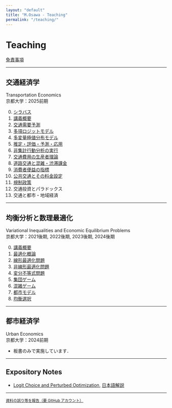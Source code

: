 ```yaml
---
layout: "default"
title: "M.Osawa - Teaching"
permalink: "/teaching/"
---
```


<h1>Teaching</h1>

<p><a href="/policies/#disclaimer">免責事項</a></p>

<hr>

<div class="title-block">
  <h2 class="jp">交通経済学</h2>
  <div class="en">Transportation Economics</div>
</div>
<div class="course-info">
京都大学：2025前期
</div>

<ol start="0">
<li><a href="/notes/transport/TE25-00_Syllabus.pdf">シラバス</a></li>
<li><a href="/notes/transport/TE25-00_Introduction.pdf">講義概要</a></li>
<li><a href="/notes/transport/TE25-01_Travel-Demand.pdf">交通需要予測</a></li>
<li><a href="/notes/transport/TE25-02_MNL.pdf">多項ロジットモデル</a></li>
<li><a href="/notes/transport/TE25-03_MEV.pdf">多変量極値分布モデル</a></li>
<li><a href="/notes/transport/TE25-04_Estimation.pdf">推定・評価・予測・応用</a></li>
<li><a href="/notes/transport/TE25-05_RUM-Project.pdf">非集計行動分析の実行</a></li>
<li><a href="/notes/transport/TE25-06_Travel-Cost.pdf">交通費用の生産者理論</a></li>
<li><a href="/notes/transport/TE25-07_Highway-Travel.pdf">道路交通と混雑・渋滞課金</a></li>
<li><a href="/notes/transport/TE25-08_Benefits.pdf">消費者便益の指標</a></li>
<li><a href="/notes/transport/TE25-09_Pricing-Public-Transport.pdf">公共交通とその料金設定</a></li>
<li><a href="/notes/transport/TE25-10_Regulation.pdf">規制政策</a></li>
<li>交通投資とパラドックス</li>
<li>交通と都市・地域経済</li>
</ol>

<hr>

<div class="title-block">
  <h2 class="jp">均衡分析と数理最適化</h2>
  <div class="en">Variational Inequalities and Economic Equilibrium Problems</div>
</div>
<div class="course-info">
京都大学：2021後期, 2022後期, 2023後期, 2024後期
</div>

<ol start="0">
<li><a href="/notes/vip/24-00_Orientation.pdf">講義概要</a></li>
<li><a href="/notes/vip/24-01_Opt-Basics.pdf">最適化概論</a></li>
<li><a href="/notes/vip/24-02_Opt-LP.pdf">線形最適化問題</a></li>
<li><a href="/notes/vip/24-03_Opt-NLP.pdf">非線形最適化問題</a></li>
<li><a href="/notes/vip/24-04_VIP.pdf">変分不等式問題</a></li>
<li><a href="/notes/vip/24-05_PG.pdf">集団ゲーム</a></li>
<li><a href="/notes/vip/24-06_Congestion.pdf">混雑ゲーム</a></li>
<li><a href="/notes/vip/24-07_Urban.pdf">都市モデル</a></li>
<li><a href="/notes/vip/24-08_Stability.pdf">均衡選択</a></li>
</ol>

<hr>

<div class="title-block">
  <h2 class="jp">都市経済学</h2>
  <div class="en">Urban Economics</div>
</div>
<div class="course-info">
京都大学：2024前期
</div>

<ul>
<li>板書のみで実施しています．</li>
</ul>

<hr>

<h2>Expository Notes</h2>
<ul class="last_list">
<li><a href="/notes/N2412_logit.pdf">Logit Choice and Perturbed Optimization</a>, <a href="https://mino-osawa.github.io/rum/2025/05/29/post.html">日本語解説</a></li>
</ul>

<hr>

<p><a href="https://github.com/{{ site.github.user }}/{{ site.github.repo }}/issues/new?title=講義資料について" target="_blank" style="font-size:smaller;">資料の誤り等を報告（要 GitHub アカウント）</a></p>